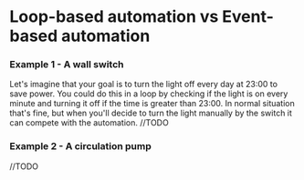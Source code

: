 # Loop-based automation vs Event-based automation
### Example 1 - A wall switch
Let's imagine that your goal is to turn the light off every day at 23:00 to save power. You could do this in a loop by checking if the light is on every minute and turning it off if the time is greater than 23:00. In normal situation that's fine, but when you'll decide to turn the light manually by the switch it can compete with the automation.
//TODO

### Example 2 - A circulation pump
//TODO
